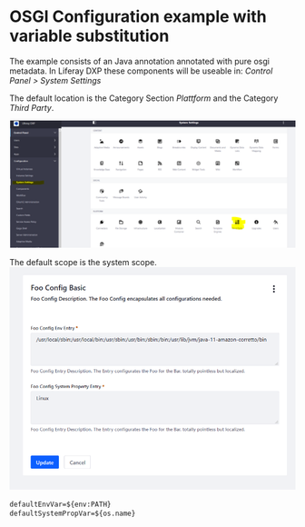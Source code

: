 # OSGI Configuration example with variable substitution

The example consists of an Java annotation annotated with pure osgi metadata.
In Liferay DXP these components will be useable in:
_Control Panel > System Settings_ 

The default location is the Category Section _Plattform_ and the Category _Third Party_.

![Configuration Category of pure osgi example](images/dxp7-1-thirdparty.PNG "Configuration Category of pure osgi example")

The default scope is the system scope.
![Configuration Category of pure osgi example](images/exampleconfig.PNG "Configuration Category of pure osgi example")

 
```
defaultEnvVar=${env:PATH}
defaultSystemPropVar=${os.name}
```
